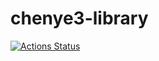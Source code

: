 # chenye3-library
[![Actions Status](https://github.com/exchenye3/chenye3/workflows/verify/badge.svg)](https://github.com/exchenye3/chenye3/actions)
